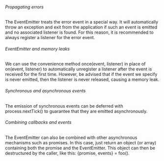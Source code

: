 ###### Propagating errors

The EventEmitter treats the error event in a special way. It will
automatically throw an exception and exit from the application if
such an event is emitted and no associated listener is found. For
this reason, it is recommended to always register a listener for
the error event.

###### EventEmitter and memory leaks

We can use the convenience method once(event, listener)
in place of on(event, listener) to automatically unregister
a listener after the event is received for the first time. However,
be advised that if the event we specify is never emitted, then the
listener is never released, causing a memory leak.

###### Synchronous and asynchronous events

The emission of synchronous events can be deferred with
process.nextTick() to guarantee that they are emitted
asynchronously.

###### Combining callbacks and events

The EventEmitter can also be combined with other asynchronous
mechanisms such as promises. In this case, just return an object (or array) containing both the promise and the EventEmitter. This object can then be destructured by the caller, like this: {promise, events} = foo().